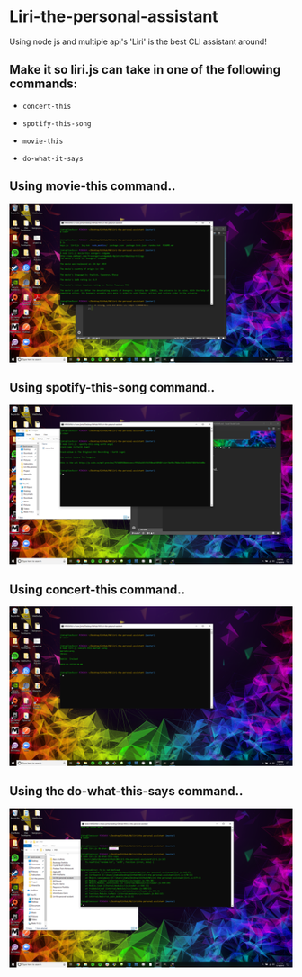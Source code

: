 # Liri-the-personal-assistant
Using node js and multiple api's 'Liri' is the best CLI assistant around!

## Make it so liri.js can take in one of the following commands:

   * `concert-this`

   * `spotify-this-song`

   * `movie-this`

   * `do-what-it-says`

## Using movie-this command..

![Movie-This-Command](images/movie-this.png)

## Using spotify-this-song command..

![Spotify-This-Command](images/spotify-this-song.png)

## Using concert-this command..

![Concert-This-Command](images/concert-this.png)

## Using the do-what-this-says command..

![Do-What-This-Says-Command](images/do-what-this-says.png)